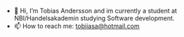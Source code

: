 - 👋 Hi, I’m Tobias Andersson and im currently a student at NBI/Handelsakademin studying Software development. 
- 📫 How to reach me: tobiiasa@hotmail.com

<!---
t0883/t0883 is a ✨ special ✨ repository because its `README.md` (this file) appears on your GitHub profile.
You can click the Preview link to take a look at your changes.
--->
